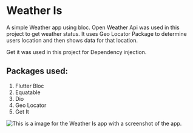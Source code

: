 # Weather Is

A simple Weather app using bloc. Open Weather Api was used in this project to get weather status. It uses Geo Locator Package to determine users location and then shows data for that location.

Get it was used in this project for Dependency injection. 

## Packages used:
1. Flutter Bloc
2. Equatable
3. Dio
4. Geo Locator
5. Get It

![This is a image for the Weather Is app with a screenshot of the app.](/screenshots/weatheris.png "Weather Is")